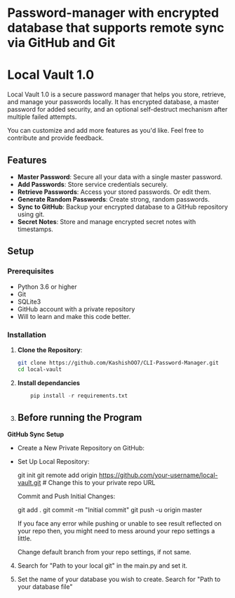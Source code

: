 # Password-manager with encrypted database that supports remote sync via GitHub and Git

# Local Vault 1.0

Local Vault 1.0 is a secure password manager that helps you store, retrieve, and manage your passwords locally. It has encrypted database, a master password for added security, and an optional self-destruct mechanism after multiple failed attempts.

You can customize and add more features as you'd like. Feel free to contribute and provide feedback.

## Features

- **Master Password**: Secure all your data with a single master password.
- **Add Passwords**: Store service credentials securely.
- **Retrieve Passwords**: Access your stored passwords. Or edit them.
- **Generate Random Passwords**: Create strong, random passwords.
- **Sync to GitHub**: Backup your encrypted database to a GitHub repository using git.
- **Secret Notes**: Store and manage encrypted secret notes with timestamps.

## Setup

### Prerequisites

- Python 3.6 or higher
- Git
- SQLite3
- GitHub account with a private repository
- Will to learn and make this code better.

### Installation

1. **Clone the Repository**:
   ```bash
   git clone https://github.com/KashishOO7/CLI-Password-Manager.git
   cd local-vault
   ```
   
2. **Install dependancies**
    ```python
        pip install -r requirements.txt
    ```

3. **Before running the Program**
    - 

  **GitHub Sync Setup**
 - Create a New Private Repository on GitHub:
 - Set Up Local Repository:

    git init
    git remote add origin https://github.com/your-username/local-vault.git # Change this to your private repo URL

    Commit and Push Initial Changes:

    git add .
    git commit -m "Initial commit"
    git push -u origin master

    If you face any error while pushing or unable to see result reflected on your repo then, you might need to mess around your repo settings a little. 

    Change default branch from your repo settings, if not same.

4. Search for "Path to your local git" in the main.py and set it.

5. Set the name of your database you wish to create. Search for "Path to your database file"
